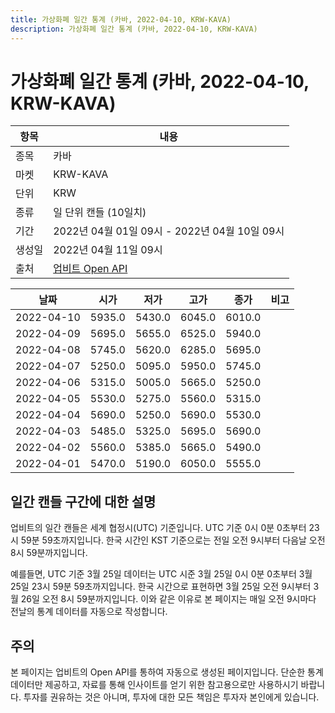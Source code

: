 ```yaml
---
title: 가상화폐 일간 통계 (카바, 2022-04-10, KRW-KAVA)
description: 가상화폐 일간 통계 (카바, 2022-04-10, KRW-KAVA)
---
```



가상화폐 일간 통계 (카바, 2022-04-10, KRW-KAVA)
===

|항목|내용|
|--|--|
|종목|카바|
|마켓|KRW-KAVA|
|단위|KRW|
|종류|일 단위 캔들 (10일치)|
|기간|2022년 04월 01일 09시 - 2022년 04월 10일 09시|
|생성일|2022년 04월 11일 09시|
|출처|[업비트 Open API](https://docs.upbit.com)|


|날짜|시가|저가|고가|종가|비고|
|--|--|--|--|--|--|
|2022-04-10|5935.0|5430.0|6045.0|6010.0|    |
|2022-04-09|5695.0|5655.0|6525.0|5940.0|    |
|2022-04-08|5745.0|5620.0|6285.0|5695.0|    |
|2022-04-07|5250.0|5095.0|5950.0|5745.0|    |
|2022-04-06|5315.0|5005.0|5665.0|5250.0|    |
|2022-04-05|5530.0|5275.0|5560.0|5315.0|    |
|2022-04-04|5690.0|5250.0|5690.0|5530.0|    |
|2022-04-03|5485.0|5325.0|5695.0|5690.0|    |
|2022-04-02|5560.0|5385.0|5665.0|5490.0|    |
|2022-04-01|5470.0|5190.0|6050.0|5555.0|    |


일간 캔들 구간에 대한 설명
---


업비트의 일간 캔들은 세계 협정시(UTC) 기준입니다. 
UTC 기준 0시 0분 0초부터 23시 59분 59초까지입니다. 
한국 시간인 KST 기준으로는 전일 오전 9시부터 다음날 오전 8시 59분까지입니다. 


예를들면, UTC 기준 3월 25일 데이터는 UTC 시준 3월 25일 0시 0분 0초부터 3월 25일 23시 59분 59초까지입니다. 
한국 시간으로 표현하면 3월 25일 오전 9시부터 3월 26일 오전 8시 59분까지입니다. 
이와 같은 이유로 본 페이지는 매일 오전 9시마다 전날의 통계 데이터를 자동으로 작성합니다. 


주의
---


본 페이지는 업비트의 Open API를 통하여 자동으로 생성된 페이지입니다. 
단순한 통계 데이터만 제공하고, 자료를 통해 인사이트를 얻기 위한 참고용으로만 사용하시기 바랍니다. 
투자를 권유하는 것은 아니며, 투자에 대한 모든 책임은 투자자 본인에게 있습니다. 
